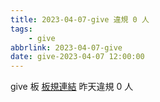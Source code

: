 ```yaml
---
title: 2023-04-07-give 違規 0 人
tags:
    - give
abbrlink: 2023-04-07-give
date: give-2023-04-07 12:00:00
---
```

give 板 [板規連結](https://www.ptt.cc/bbs/give/M.1612495900.A.C32.html)
昨天違規 0 人
